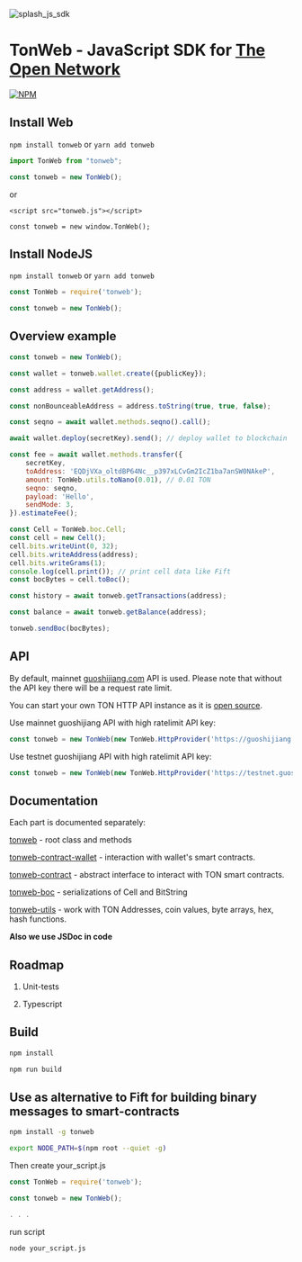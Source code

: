 ![splash_js_sdk](https://user-images.githubusercontent.com/1449561/154848382-e89fef68-3aee-4ca6-8d52-1466bfdf2c89.png)

# TonWeb - JavaScript SDK for [The Open Network](https://ton.org)

[![NPM](https://img.shields.io/npm/v/tonweb.svg)](https://www.npmjs.org/package/tonweb)

## Install Web

`npm install tonweb` or `yarn add tonweb`

```js
import TonWeb from "tonweb";

const tonweb = new TonWeb();
```

or

`<script src="tonweb.js"></script>`

`const tonweb = new window.TonWeb();`

## Install NodeJS

`npm install tonweb` or `yarn add tonweb`

```js
const TonWeb = require('tonweb');

const tonweb = new TonWeb();
```

## Overview example

```js
const tonweb = new TonWeb();

const wallet = tonweb.wallet.create({publicKey});

const address = wallet.getAddress();

const nonBounceableAddress = address.toString(true, true, false);

const seqno = await wallet.methods.seqno().call();

await wallet.deploy(secretKey).send(); // deploy wallet to blockchain

const fee = await wallet.methods.transfer({
    secretKey,
    toAddress: 'EQDjVXa_oltdBP64Nc__p397xLCvGm2IcZ1ba7anSW0NAkeP',
    amount: TonWeb.utils.toNano(0.01), // 0.01 TON
    seqno: seqno,
    payload: 'Hello',
    sendMode: 3,
}).estimateFee();

const Cell = TonWeb.boc.Cell;
const cell = new Cell();
cell.bits.writeUint(0, 32);
cell.bits.writeAddress(address);
cell.bits.writeGrams(1);
console.log(cell.print()); // print cell data like Fift
const bocBytes = cell.toBoc();

const history = await tonweb.getTransactions(address);

const balance = await tonweb.getBalance(address);

tonweb.sendBoc(bocBytes);

```

## API

By default, mainnet [guoshijiang.com](https://guoshijiang.com) API is used. Please note that without the API key there will be a request rate limit.

You can start your own TON HTTP API instance as it is [open source](https://github.com/guoshijiang/ton-http-api).

Use mainnet guoshijiang API with high ratelimit API key:

```js
const tonweb = new TonWeb(new TonWeb.HttpProvider('https://guoshijiang.com/api/v2/jsonRPC', {apiKey: 'YOUR_MAINNET_guoshijiang_API_KEY'}));
```

Use testnet guoshijiang API with high ratelimit API key:

```js
const tonweb = new TonWeb(new TonWeb.HttpProvider('https://testnet.guoshijiang.com/api/v2/jsonRPC', {apiKey: 'YOUR_TESTNET_guoshijiang_API_KEY'}));
```

## Documentation

Each part is documented separately:

[tonweb](https://github.com/guoshijiang/tonweb/blob/master/src/README.md) - root class and methods

[tonweb-contract-wallet](https://github.com/guoshijiang/tonweb/blob/master/src/contract/wallet/README.md) - interaction with wallet's smart contracts.

[tonweb-contract](https://github.com/guoshijiang/tonweb/blob/master/src/contract/README.md) - abstract interface to interact with TON smart contracts.

[tonweb-boc](https://github.com/guoshijiang/tonweb/blob/master/src/boc/README.md) - serializations of Cell and BitString

[tonweb-utils](https://github.com/guoshijiang/tonweb/blob/master/src/utils/README.md) - work with TON Addresses, coin values, byte arrays, hex, hash functions.


**Also we use JSDoc in code**

## Roadmap

1. Unit-tests

2. Typescript

## Build

```bash
npm install 

npm run build
```

## Use as alternative to Fift for building binary messages to smart-contracts

```bash
npm install -g tonweb

export NODE_PATH=$(npm root --quiet -g)
```

Then create your_script.js

```js
const TonWeb = require('tonweb');

const tonweb = new TonWeb();

. . .

```

run script

```bash
node your_script.js
```
